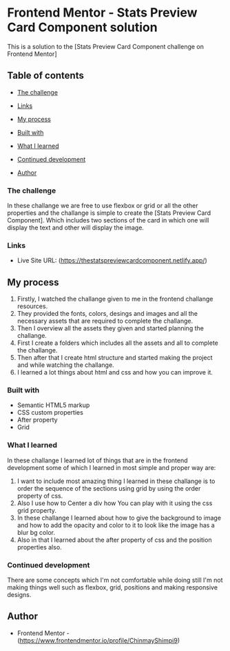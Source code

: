# Frontend Mentor - Stats Preview Card Component solution

This is a solution to the [Stats Preview Card Component challenge on Frontend Mentor]

## Table of contents

- [The challenge](#the-challenge)

- [Links](#links)

- [My process](#my-process)

- [Built with](#built-with)

- [What I learned](#what-i-learned)

- [Continued development](#continued-development)

- [Author](#author)


### The challenge

In these challange we are free to use flexbox or grid or all the other properties and the challange is simple to create the [Stats Preview Card Component].
Which includes two sections of the card in which one will display the text and other will display the image.


### Links

- Live Site URL: (https://thestatspreviewcardcomponent.netlify.app/)


## My process

1. Firstly, I watched the challange given to me in the frontend challange resources.
2. They provided the fonts, colors, desings and images and all the necessary assets that are required to complete the challange.
3. Then I overview all the assets they  given and started planning the challange.
4. First I create a folders which includes all the assets and all to complete the challange.
5. Then after that I create html structure  and started making the project and while watching the challange.
6. I learned a lot things about html and css and how you can improve it.


### Built with

- Semantic HTML5 markup
- CSS custom properties
- After property
- Grid


### What I learned

In these challange I learned lot of things that are in the frontend development some of which  I learned in most simple and proper way are:

1. I want to include most amazing thing I learned in these challange is to order the sequence of the sections using grid by using the order property of css.
2. Also I use how to Center a div how You can play with it using the css grid property.
3. In these challange I learned about how to give the background to image and how to add the opacity and color to it to look like the image has a blur bg color.
4. Also in that I learned about the after property of css and the position properties also.


### Continued development

There are some concepts which I'm not comfortable while doing still I'm not making things well such as flexbox, grid, positions and making responsive designs.

## Author

- Frontend Mentor - (https://www.frontendmentor.io/profile/ChinmayShimpi9)